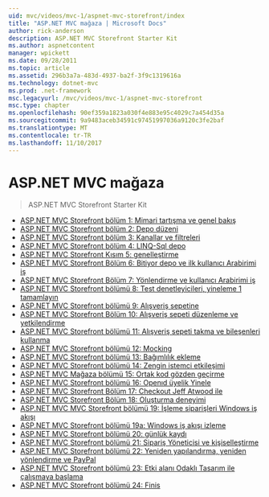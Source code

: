 ```yaml
---
uid: mvc/videos/mvc-1/aspnet-mvc-storefront/index
title: "ASP.NET MVC mağaza | Microsoft Docs"
author: rick-anderson
description: ASP.NET MVC Storefront Starter Kit
ms.author: aspnetcontent
manager: wpickett
ms.date: 09/28/2011
ms.topic: article
ms.assetid: 296b3a7a-483d-4937-ba2f-3f9c1319616a
ms.technology: dotnet-mvc
ms.prod: .net-framework
msc.legacyurl: /mvc/videos/mvc-1/aspnet-mvc-storefront
msc.type: chapter
ms.openlocfilehash: 90ef359a1823a030f4e883e95c4029c7a454d35a
ms.sourcegitcommit: 9a9483aceb34591c97451997036a9120c3fe2baf
ms.translationtype: MT
ms.contentlocale: tr-TR
ms.lasthandoff: 11/10/2017
---
```

<a name="aspnet-mvc-storefront"></a>ASP.NET MVC mağaza
====================
> ASP.NET MVC Storefront Starter Kit


- [ASP.NET MVC Storefront bölüm 1: Mimari tartışma ve genel bakış](aspnet-mvc-storefront-part-1-architectural-discussion-and-overview.md)
- [ASP.NET MVC Storefront bölüm 2: Depo düzeni](aspnet-mvc-storefront-part-2-the-repository-pattern.md)
- [ASP.NET MVC Storefront bölüm 3: Kanallar ve filtreleri](aspnet-mvc-storefront-part-3-pipes-and-filters.md)
- [ASP.NET MVC Storefront bölüm 4: LINQ-Sql depo](aspnet-mvc-storefront-part-4-linq-to-sql-spike.md)
- [ASP.NET MVC Storefront Kısım 5: genelleştirme](aspnet-mvc-storefront-part-5-globalization.md)
- [ASP.NET MVC Storefront Bölüm 6: Bitiyor depo ve ilk kullanıcı Arabirimi iş](aspnet-mvc-storefront-part-6-finishing-the-repository-and-initial-ui-work.md)
- [ASP.NET MVC Storefront Bölüm 7: Yönlendirme ve kullanıcı Arabirimi iş](aspnet-mvc-storefront-part-7-routing-and-ui-work.md)
- [ASP.NET MVC Storefront bölümü 8: Test denetleyicileri, yineleme 1 tamamlayın](aspnet-mvc-storefront-part-8-testing-controllers-iteration-1-complete.md)
- [ASP.NET MVC Storefront bölümü 9: Alışveriş sepetine](aspnet-mvc-storefront-part-9-the-shopping-cart.md)
- [ASP.NET MVC Storefront Bölüm 10: Alışveriş sepeti düzenleme ve yetkilendirme](aspnet-mvc-storefront-part-10-shopping-cart-refactor-and-authorization.md)
- [ASP.NET MVC Storefront bölümü 11: Alışveriş sepeti takma ve bileşenleri kullanma](aspnet-mvc-storefront-part-11-hooking-up-the-shopping-cart-and-using-components.md)
- [ASP.NET MVC Storefront bölümü 12: Mocking](aspnet-mvc-storefront-part-12-mocking.md)
- [ASP.NET MVC Storefront bölümü 13: Bağımlılık ekleme](aspnet-mvc-storefront-part-13-dependency-injection.md)
- [ASP.NET MVC Storefront bölümü 14: Zengin istemci etkileşimi](aspnet-mvc-storefront-part-14-rich-client-interaction.md)
- [ASP.NET MVC Mağaza bölümü 15: Ortak kod gözden geçirme](aspnet-mvc-storefront-part-15-public-code-review.md)
- [ASP.NET MVC Storefront bölümü 16: Openıd üyelik Yinele](aspnet-mvc-storefront-part-16-membership-redo-with-openid.md)
- [ASP.NET MVC Storefront Bölüm 17: Checkout Jeff Atwood ile](aspnet-mvc-storefront-part-17-checkout-with-jeff-atwood.md)
- [ASP.NET MVC Storefront Bölüm 18: Oluşturma deneyimi](aspnet-mvc-storefront-part-18-creating-an-experience.md)
- [ASP.NET MVC MVC Storefront bölümü 19: İşleme siparişleri Windows iş akışı](aspnet-mvc-mvc-storefront-part-19-processing-orders-with-windows-workflow.md)
- [ASP.NET MVC Storefront bölümü 19a: Windows iş akışı izleme](aspnet-mvc-storefront-part-19a-windows-workflow-followup.md)
- [ASP.NET MVC Storefront bölümü 20: günlük kaydı](aspnet-mvc-storefront-part-20-logging.md)
- [ASP.NET MVC Storefront bölümü 21: Sipariş Yöneticisi ve kişiselleştirme](aspnet-mvc-storefront-part-21-order-manager-and-personalization.md)
- [ASP.NET MVC Storefront bölümü 22: Yeniden yapılandırma, yeniden yönlendirme ve PayPal](aspnet-mvc-storefront-part-22-restructuring-rerouting-and-paypal.md)
- [ASP.NET MVC Storefront bölümü 23: Etki alanı Odaklı Tasarım ile çalışmaya başlama](aspnet-mvc-storefront-part-23-getting-started-with-domain-driven-design.md)
- [ASP.NET MVC Storefront bölümü 24: Finis](aspnet-mvc-storefront-part-24-finis.md)

